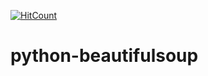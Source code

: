 [![HitCount](http://hits.dwyl.io/teamtact/https://github.com/teamtact/python-beautifulsoup.svg)](http://hits.dwyl.io/teamtact/https://github.com/teamtact/python-beautifulsoup)

# python-beautifulsoup
